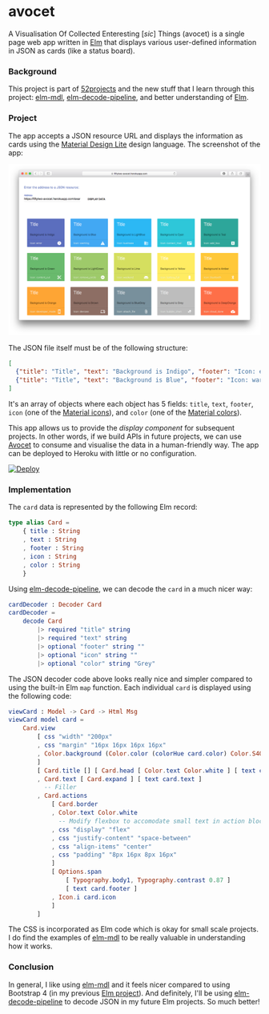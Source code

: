 # avocet

A Visualisation Of Collected Enteresting [*sic*] Things (avocet) is a single page web app written in [Elm](http://elm-lang.org) that displays various user-defined information in JSON as cards (like a status board).

### Background

This project is part of [52projects](https://donny.github.io/52projects/) and the new stuff that I learn through this project: [elm-mdl](https://debois.github.io/elm-mdl/),
[elm-decode-pipeline](https://github.com/NoRedInk/elm-decode-pipeline), and better understanding of [Elm](http://elm-lang.org).

### Project

The app accepts a JSON resource URL and displays the information as cards using the [Material Design Lite](https://getmdl.io) design language. The screenshot of the app:

![Screenshot](https://raw.githubusercontent.com/donny/avocet/master/screenshot.png)

The JSON file itself must be of the following structure:

```json
[
  {"title": "Title", "text": "Background is Indigo", "footer": "Icon: error", "icon": "error", "color": "Indigo" },
  {"title": "Title", "text": "Background is Blue", "footer": "Icon: warning", "icon": "warning", "color": "Blue" }
]
```

It's an array of objects where each object has 5 fields: `title`, `text`, `footer`, `icon` (one of the [Material icons](https://material.io/icons/)), and `color` (one of the [Material colors](https://material.io/guidelines/style/color.html)).

This app allows us to provide the *display component* for subsequent projects. In other words, if we build APIs in future projects, we can use [Avocet](https://github.com/donny/avocet) to consume and visualise the data in a human-friendly way. The app can be deployed to Heroku with little or no configuration.

[![Deploy](https://www.herokucdn.com/deploy/button.svg)](https://heroku.com/deploy)

### Implementation

The `card` data is represented by the following Elm record:

```elm
type alias Card =
    { title : String
    , text : String
    , footer : String
    , icon : String
    , color : String
    }
```

Using [elm-decode-pipeline](https://github.com/NoRedInk/elm-decode-pipeline), we can decode the `card` in a much nicer way:

```elm
cardDecoder : Decoder Card
cardDecoder =
    decode Card
        |> required "title" string
        |> required "text" string
        |> optional "footer" string ""
        |> optional "icon" string ""
        |> optional "color" string "Grey"
```

The JSON decoder code above looks really nice and simpler compared to using the built-in Elm `map` function. Each individual `card` is displayed using the following code:

```elm
viewCard : Model -> Card -> Html Msg
viewCard model card =
    Card.view
        [ css "width" "200px"
        , css "margin" "16px 16px 16px 16px"
        , Color.background (Color.color (colorHue card.color) Color.S400)
        ]
        [ Card.title [] [ Card.head [ Color.text Color.white ] [ text card.title ] ]
        , Card.text [ Card.expand ] [ text card.text ]
          -- Filler
        , Card.actions
            [ Card.border
            , Color.text Color.white
              -- Modify flexbox to accomodate small text in action block
            , css "display" "flex"
            , css "justify-content" "space-between"
            , css "align-items" "center"
            , css "padding" "8px 16px 8px 16px"
            ]
            [ Options.span
                [ Typography.body1, Typography.contrast 0.87 ]
                [ text card.footer ]
            , Icon.i card.icon
            ]
        ]
```

The CSS is incorporated as Elm code which is okay for small scale projects. I do find the examples of [elm-mdl](https://github.com/debois/elm-mdl/tree/master/examples) to be really valuable in understanding how it works.

### Conclusion

In general, I like using [elm-mdl](https://debois.github.io/elm-mdl/) and it feels nicer compared to using Bootstrap 4 (in my previous [Elm project](https://github.com/donny/elmutt)). And definitely, I'll be using [elm-decode-pipeline](https://github.com/NoRedInk/elm-decode-pipeline) to decode JSON in my future Elm projects. So much better!
